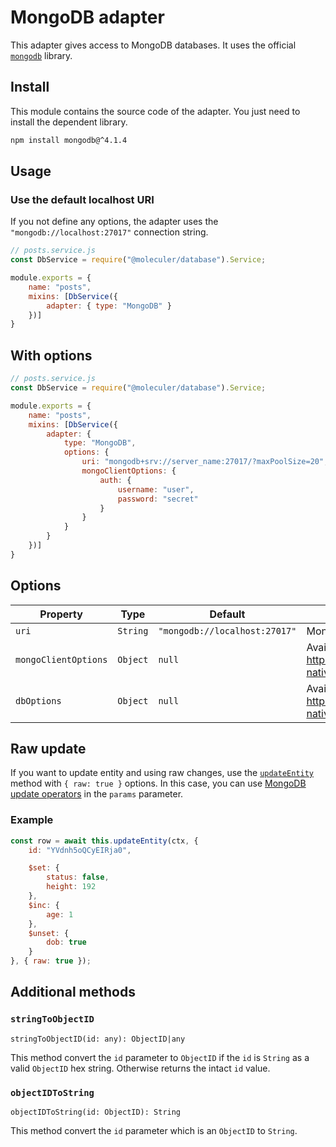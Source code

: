 # MongoDB adapter
This adapter gives access to MongoDB databases. It uses the official [`mongodb`](https://docs.mongodb.com/drivers/node/current/) library.

## Install
This module contains the source code of the adapter. You just need to install the dependent library.

```bash
npm install mongodb@^4.1.4
```

## Usage

### Use the default localhost URI
If you not define any options, the adapter uses the `"mongodb://localhost:27017"` connection string.

```js
// posts.service.js
const DbService = require("@moleculer/database").Service;

module.exports = {
    name: "posts",
    mixins: [DbService({ 
        adapter: { type: "MongoDB" }
    })]
}
```

## With options
```js
// posts.service.js
const DbService = require("@moleculer/database").Service;

module.exports = {
    name: "posts",
    mixins: [DbService({ 
        adapter: { 
            type: "MongoDB",
            options: {
                uri: "mongodb+srv://server_name:27017/?maxPoolSize=20",
                mongoClientOptions: {
                    auth: {
                        username: "user",
                        password: "secret"
                    }
                }
            }
        }
    })]
}
```

## Options
| Property | Type | Default | Description |
| -------- | ---- | ------- | ----------- |
| `uri` | `String` | `"mongodb://localhost:27017"` | MongoDB connection URI. |
| `mongoClientOptions` | `Object` | `null` | Available options: https://mongodb.github.io/node-mongodb-native/4.1/interfaces/MongoClientOptions.html |
| `dbOptions` | `Object` | `null` | Available options: https://mongodb.github.io/node-mongodb-native/4.1/interfaces/DbOptions.html |


## Raw update
If you want to update entity and using raw changes, use the [`updateEntity`](../README.md#updateentity) method with `{ raw: true }` options. In this case, you can use [MongoDB update operators](https://docs.mongodb.com/manual/reference/operator/update/) in the `params` parameter.

### Example
```js
const row = await this.updateEntity(ctx, {
    id: "YVdnh5oQCyEIRja0",

    $set: {
        status: false,
        height: 192
    },
    $inc: {
        age: 1
    },
    $unset: {
        dob: true
    }
}, { raw: true });
```

## Additional methods

### `stringToObjectID`
`stringToObjectID(id: any): ObjectID|any`

This method convert the `id` parameter to `ObjectID` if the `id` is `String` as a valid `ObjectID` hex string. Otherwise returns the intact `id` value.

### `objectIDToString`
`objectIDToString(id: ObjectID): String`

This method convert the `id` parameter which is an `ObjectID` to `String`.
